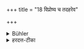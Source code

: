 +++
title = "18 विप्रोष्य च तदहरेव"

+++

<details><summary>Bühler</summary>

18. And if he returns from a journey, he shall (go to) see him on the same day.
</details>

<details><summary>हरदत्त-टीका</summary>

## सूत्रम्
विप्रोष्य च तदहरेव पश्येत् ॥ १८ ॥  
## टिप्पनी
यदा ग्राामान्तरं गतः प्रत्यागच्छति तदा तदहरेवाऽऽचार्यं पश्येत् ॥१८॥
</details>
